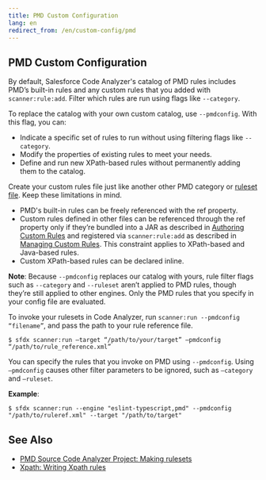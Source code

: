 ```yaml
---
title: PMD Custom Configuration
lang: en
redirect_from: /en/custom-config/pmd
---
```


## PMD Custom Configuration
By default, Salesforce Code Analyzer's catalog of PMD rules includes PMD’s built-in rules and any custom rules that you added with `scanner:rule:add`. Filter which rules are run using flags like `--category`. 

To replace the catalog with your own custom catalog, use `--pmdconfig`. With this flag, you can:

* Indicate a specific set of rules to run without using filtering flags like `--category`.
* Modify the properties of existing rules to meet your needs.
* Define and run new XPath-based rules without permanently adding them to the catalog.

Create your custom rules file just like another other PMD category or [ruleset file](https://docs.pmd-code.org/latest/pmd_userdocs_making_rulesets.html#creating-a-ruleset). Keep these limitations in mind.

* PMD's built-in rules can be freely referenced with the ref property.
* Custom rules defined in other files can be referenced through the ref property only if they’re bundled into a JAR as described in [Authoring Custom Rules](https://forcedotcom.github.io/sfdx-scanner/en/v3.x/custom-rules/author/) and registered via `scanner:rule:add` as described in [Managing Custom Rules](https://forcedotcom.github.io/sfdx-scanner/en/v3.x/custom-rules/manage/). This constraint applies to XPath-based and Java-based rules.
* Custom XPath-based rules can be declared inline.

**Note**: Because `--pmdconfig` replaces our catalog with yours, rule filter flags such as `--category` and `--ruleset` aren’t applied to PMD rules, though they’re still applied to other engines. Only the PMD rules that you specify in your config file are evaluated.

To invoke your rulesets in Code Analyzer, run `scanner:run --pmdconfig “filename”`, and pass the path to your rule reference file.

```$ sfdx scanner:run —target “/path/to/your/target” —pmdconfig “/path/to/rule_reference.xml”```

You can specify the rules that you invoke on PMD using `--pmdconfig`. Using `–pmdconfig` causes other filter parameters to be ignored, such as `–category` and `–ruleset`.

**Example**:

```$ sfdx scanner:run --engine "eslint-typescript,pmd" --pmdconfig "/path/to/ruleref.xml" --target "/path/to/target"```

## See Also

- [PMD Source Code Analyzer Project: Making rulesets](https://pmd.github.io/latest/pmd_userdocs_making_rulesets.html)
- [Xpath: Writing Xpath rules](https://pmd.github.io/latest/pmd_userdocs_extending_writing_xpath_rules.html)

